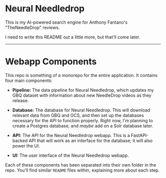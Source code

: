 # **Neural Needledrop**
This is my AI-powered search engine for Anthony Fantano's "TheNeedleDrop" reviews. 

I need to write this README out a little more, but that'll come later. 

--- 
# Webapp Components
This repo is something of a monorepo for the entire application. It contains four main components: 

- **Pipeline:** The data pipeline for Neural Needledrop, which updates my GBQ dataset with information about new NeedleDrop videos as they release. 

- **Database:** The database for Neural Needledrop. This will download relevant data from GBQ and GCS, and then set up the databases necessary for the API to function properly. Right now, I'm planning to create a Postgres database, and *maybe* add on a Solr database later.  

- **API:** The API for the Neural Needledrop webapp. This is a FastAPI-backed API that will work as an interface for the database; it will also power the UI.  

- **UI:** The user interface of the Neural Needledrop webapp. 

Each of these components has been separated into their own folder in the repo. You'll find similar `README` files within, explaining more about each step. 

